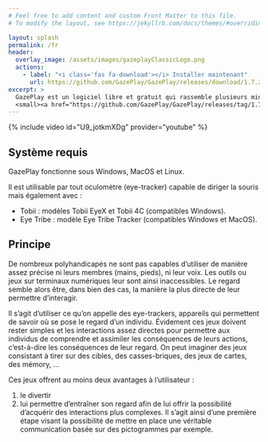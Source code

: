 ```yaml
---
# Feel free to add content and custom Front Matter to this file.
# To modify the layout, see https://jekyllrb.com/docs/themes/#overriding-theme-defaults

layout: splash
permalink: /fr
header:
  overlay_image: /assets/images/gazeplayClassicLogo.png
  actions:
    - label: "<i class='fas fa-download'></i> Installer maintenant"
      url: https://github.com/GazePlay/GazePlay/releases/download/1.7.2/GazePlayInstaller.exe
excerpt: >
  GazePlay est un logiciel libre et gratuit qui rassemble plusieurs mini-jeux jouables grâce à un oculomètre (eye-tracker).<br />
  <small><a href="https://github.com/GazePlay/GazePlay/releases/tag/1.7.2">Dernière version v1.7.2</a></small>
---
```


{% include video id="U9_jotkmXDg" provider="youtube" %}

## Système requis

GazePlay fonctionne sous Windows, MacOS et Linux.

Il est utilisable par tout oculomètre (eye-tracker) capable de diriger la souris mais également avec :
- Tobii : modèles Tobii EyeX et Tobii 4C (compatibles Windows).
- Eye Tribe : modèle Eye Tribe Tracker (compatibles Windows et MacOS).

## Principe

De nombreux polyhandicapés ne sont pas capables d’utiliser de manière assez précise ni leurs membres (mains, pieds), ni leur voix.
Les outils ou jeux sur terminaux numériques leur sont ainsi inaccessibles.
Le regard semble alors être, dans bien des cas, la manière la plus directe de leur permettre d’interagir.

Il s’agit d’utiliser ce qu’on appelle des eye-trackers, appareils qui permettent de savoir où se pose le regard d’un individu.
Évidement ces jeux doivent rester simples et les interactions assez directes pour permettre aux individus de comprendre et assimiler les conséquences de leurs actions, c’est-à-dire les conséquences de leur regard.
On peut imaginer des jeux consistant à tirer sur des cibles, des casses-briques, des jeux de cartes, des mémory, ...

Ces jeux offrent au moins deux avantages à l’utilisateur :
1. le divertir
2. lui permettre d’entraîner son regard afin de lui offrir la possibilité d’acquérir des interactions plus complexes.
Il s’agit ainsi d’une première étape visant la possibilité de mettre en place une véritable communication basée sur des pictogrammes par exemple.
